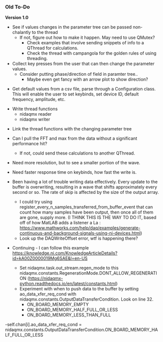 ### Old To-Do
**Version 1.0**
* See if values changes in the parameter tree can be passed non-chalantly to the thread
    * If not, figure out how to make it happen. May need to use QMutex?
        * Check examples that involve sending snippets of info to a QThread for calculations.
        * Check the thread with campangola for the golden rules of using threading.
* Collect key presses from the user that can then change the parameter values.
    * Consider putting phase/direction of field in paramter tree..
        - Maybe even get fancy with an arrow plot to show direction?
- Get default values from a csv file, parse through a Configuration class. This will enable the user to set keybinds, set device ID, default frequency, amplitude, etc.
* Write thread functions
    * nidaqmx reader
    * nidaqmx writer
- Link the thread functions with the changing parameter tree
- Can I pull the FFT and max from the data without a significant performance hit?
    - If not, could send these calculations to another QThread.
- Need more resolution, but to see a smaller portion of the wave.
- Need faster response time on keybinds, how fast the write is.

- Been having a lot of trouble writing data effectively. Every update to the buffer is overwriting, resulting in a wave that shifts approximately every second or so. The rate of skip is affected by the size of the output array.
    - I could try using register_every_n_samples_transferred_from_buffer_event that can count how many samples have been output, then once all of them are gone, supply more. (I THINK THIS IS THE WAY TO DO IT, based off of how MatLAB adds a listener a La : https://www.mathworks.com/help/daq/examples/generate-continuous-and-background-signals-using-ni-devices.html)
    - Look up the DAQWriteOffset error, wtf is happening there?

- Continuing - I can follow this example https://knowledge.ni.com/KnowledgeArticleDetails?id=kA00Z0000019Mg6SAE&l=en-US
    - Set nidaqmx.task.out_stream.regen_mode to this nidaqmx.constants.RegenerationMode.DONT_ALLOW_REGENERATION (https://nidaqmx-python.readthedocs.io/en/latest/constants.html)
    - Experiment with when to push data to the buffer by setting ao_data_xfer_req_cond with nidaqmx.constants.OutputDataTransferCondition. Look on line 32.
        - ON_BOARD_MEMORY_EMPTY
        - ON_BOARD_MEMORY_HALF_FULL_OR_LESS
        - ON_BOARD_MEMORY_LESS_THAN_FULL

-self.chan[i].ao_data_xfer_req_cond = nidaqmx.constants.OutputDataTransferCondition.ON_BOARD_MEMORY_HALF_FULL_OR_LESS